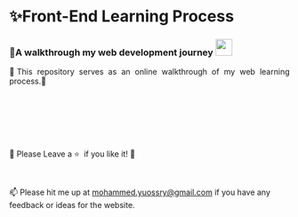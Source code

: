# <a>✨Front-End Learning Process</a>
<h3>👀A walkthrough my web development journey <img src="https://raw.githubusercontent.com/aemmadi/aemmadi/master/wave.gif" width="30px" style="max-width: 100%;"></h3>

 <p align="justify">💫This repository serves as an online walkthrough of my web learning process.🎁</p>


<br>
<br>
<br>
<br>
<br>

🌱 Please Leave a :star: &nbsp;if you like it! 🎄

<br>


📫 Please hit me up at mohammed.yuossry@gmail.com if you have any feedback or ideas for the website.  
